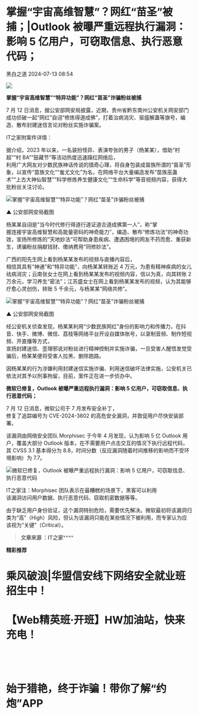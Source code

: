 #  掌握“宇宙高维智慧”？网红“苗圣”被捕；|Outlook 被曝严重远程执行漏洞：影响 5 亿用户，可窃取信息、执行恶意代码；   
 黑白之道   2024-07-13 08:54  
  
![](https://mmbiz.qpic.cn/mmbiz_gif/3xxicXNlTXLicwgPqvK8QgwnCr09iaSllrsXJLMkThiaHibEntZKkJiaicEd4ibWQxyn3gtAWbyGqtHVb0qqsHFC9jW3oQ/640?wx_fmt=gif "")  
  
**掌握“宇宙高维智慧”“特异功能”？网红“苗圣”诈骗粉丝被捕**  
  
  
7 月 12 日消息，据公安部网安局披露，近期，贵州省黔东南州公安机关网安部门成功侦破一起“网红”自诩“修炼得道成佛”，打着治病消灾、驱瘟解蛊等旗号，编造、散布封建迷信言论对粉丝实施诈骗案。  
  
IT之家附案件详情：  
  
据介绍，2023 年以来，一名装扮怪异、表演夸张的男子（杨某某），借助“村超”“村 BA”“鼓藏节”等活动热度迅速蹿红网络后，  
利用广大网友对少数民族神话传说的猎奇心理，将自身包装成苗族所谓的“苗圣”形象，以宣传“苗族文化”“蚩尤文化”为名，在网络平台大量编造发布“苗族巫蛊术”“上古大神仙智慧”“科学修炼养生健康文化”“生命科学”等音视频内容，获得大批粉丝关注讨论。  
  
![](https://mmbiz.qpic.cn/mmbiz_png/3xxicXNlTXLicNj9nhB85pIOcjhL9cPsRU6CBMHXmUicxsMjYA2Q6oeaMfdX49OmLcOaT8NZ5D5mwhmuKdprb0qqQ/640?wx_fmt=png&from=appmsg "掌握“宇宙高维智慧”“特异功能”？网红“苗圣”诈骗粉丝被捕")  
  
▲ 公安部网安局截图  
  
杨某某自诩是“当今时代修行得道行道证道合道成佛第一人”，称“掌  
握连接宇宙高维智慧和高能量密码的神奇能力”，编造、散布“修炼功法”的神奇功效，宣扬所修炼的“天地妙法”可帮助身患疾病、遭遇困境的网友不药而愈、重获新生，诱骗粉丝捐献钱财、缴纳费用“同修妙法”。  
  
广西的阳先生网上看到杨某某发布的视频与直播内容后，  
相信其具有“神通”和“特异功能”，向杨某某转账近 4 万元，为患有精神疾病的女儿祛病消灾；云南张女士在网上看到杨某某发布的视频内容，信以为真，向其转账 2 万余元，学习养生“密法”；江苏盛女士在网上看到杨某某发布的视频，认为其能够疗愈心灵创伤，转账 5 千余元，与杨某某“网络共修”。  
  
![](https://mmbiz.qpic.cn/mmbiz_png/3xxicXNlTXLicNj9nhB85pIOcjhL9cPsRUMlCdWLeVlbay15Af2npX0xVhFTcbXPhplwoeOkrc325icrexAHv2Hlg/640?wx_fmt=png&from=appmsg "掌握“宇宙高维智慧”“特异功能”？网红“苗圣”诈骗粉丝被捕")  
  
▲ 公安部网安局截图  
  
经公安机关侦查发现，杨某某利用“少数民族网红”身份的影响力和传播力，在抖音、快手、微博、微信、荔枝等网络平台开设自媒体账号，以录制音频、制作短视频、开直播等方式，  
宣扬封建迷信、歪理邪说对粉丝进行精神控制并实施诈骗，一旦受害人醒悟发觉受骗后，杨某某便将受害人拉黑、删除跑路。  
  
因杨某某的行为涉嫌利用封建迷信实施诈骗、利用迷信破坏法律实施，公安机关已依法对其予以刑事拘留，目前，案件正在进一步侦办中。  
  
  
**微软已修复，Outlook 被曝严重远程执行漏洞：影响 5 亿用户，可窃取信息、执行恶意代码；**  
  
  
7 月 12 日消息，微软公司于 7 月发布安全补丁，  
修复了追踪编号为 CVE-2024-3802 的高危安全漏洞，并敦促用户尽快安装部署。  
  
该漏洞由网络安全团队 Morphisec 于今年 4 月发现，认为影响 5 亿 Outlook 用户，覆盖大部分 Outlook 版本，在不需要用户点击交互的情况下执行远程代码，  
其 CVSS 3.1 基本得分为 8.8，时间分数（反应漏洞随着时间推移的影响而不受环境影响）为 7.7。  
  
![](https://mmbiz.qpic.cn/mmbiz_png/3xxicXNlTXLicNj9nhB85pIOcjhL9cPsRUEQ7ibGN7HhwCJKTdYk2gQu0Fa9r7YX0VdvPV5RweiaKAxnUOJJ51dkDg/640?wx_fmt=png&from=appmsg "微软已修复，Outlook 被曝严重远程执行漏洞：影响 5 亿用户，可窃取信息、执行恶意代码")  
  
IT之家注：Morphisec 团队表示在最糟糕的场景下，黑客可以利用  
该漏洞访问用户数据、执行恶意代码、窃取机密数据等等。  
  
由于缺乏用户身份验证，这个漏洞特别危险，需要优先解决。微软最初将该漏洞归类为“高”（High）风险，但认为该漏洞只能在某些情况下被利用，而专家认为应该视为“关键”（Critical）。  
  
  
> **文章来源 ：IT之家******  
  
  
**精彩推荐**  
  
  
  
  
# 乘风破浪|华盟信安线下网络安全就业班招生中！  
  
  
[](http://mp.weixin.qq.com/s?__biz=MzAxMjE3ODU3MQ==&mid=2650575781&idx=2&sn=ea0334807d87faa0c2b30770b0fa710d&chksm=83bdf641b4ca7f5774129396e8e916645b7aa7e2e2744984d724ca0019e913b491107e1d6e29&scene=21#wechat_redirect)  
  
  
# 【Web精英班·开班】HW加油站，快来充电！  
  
  
‍[](http://mp.weixin.qq.com/s?__biz=MzAxMjE3ODU3MQ==&mid=2650594891&idx=1&sn=b2c5659bb6bce6703f282e8acce3d7cb&chksm=83bdbbafb4ca32b9044716aec713576156968a5753fd3a3d6913951a8e2a7e968715adea1ddc&scene=21#wechat_redirect)  
  
  
‍  
# 始于猎艳，终于诈骗！带你了解“约炮”APP  
  
[](http://mp.weixin.qq.com/s?__biz=MzAxMjE3ODU3MQ==&mid=2650575222&idx=1&sn=ce9ab9d633804f2a0862f1771172c26a&chksm=83bdf492b4ca7d843d508982b4550e289055c3181708d9f02bf3c797821cc1d0d8652a0d5535&scene=21#wechat_redirect)  
  
**‍**  
  
  
